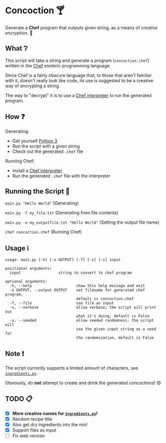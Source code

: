 # Concoction :cocktail:
Generate a **Chef** program that outputs given string, as a means of _creative encryption_. :egg:

## What :grey_question:
This script will take a string and generate a program (`concoction.chef`) written in the [Chef](http://www.dangermouse.net/esoteric/chef.html) esoteric programming language.

Since Chef is a fairly obscure language that, to those that aren't familiar with it, doesn't really look like code, its use is suggested to be a creative way of encrypting a string.

The way to "decrypt" it is to use a [Chef interpreter](https://github.com/mpw96/perl-Acme-Chef) to run the generated program.

## How :question:
Generating:
* Get yourself [Python 3](https://www.python.org/downloads/)
* Run the script with a given string
* Check out the generated `.chef` file

Running Chef:
* Install a [Chef interpreter](https://github.com/mpw96/perl-Acme-Chef)
* Run the generated `.chef` file with the interpreter

## Running the Script :page_facing_up:
`main.py "Hello World"` (Generating)

`main.py -f my_file.txt` (Generating from file contents)

`main.py -o my_outputfile.txt "Hello World"` (Setting the output file name)

`chef concoction.chef` (Running Chef)

## Usage :information_source:
```
usage: main.py [-h] [-o OUTPUT] [-f] [-v] [-s] input

positional arguments:
  input                 string to convert to chef program

optional arguments:
  -h, --help            		show this help message and exit
  -o OUTPUT, --output OUTPUT	set filename for generated chef program, 
  								default is concoction.chef
  -f, --file            		use file as input
  -v, --verbose         		allow verbose; the script will print out
  								what it's doing, default is False
  -s, --seeded					allow seeded randomness; the script will
  								use the given input string as a seed for
                                the randomization, default is False
```

## Note :exclamation:
The script currently supports a limited amount of characters, see [`ingredients.py`](https://github.com/Maxzilla60/Concoction/blob/master/ingredients.py).

Obviously, do **not** attempt to create and drink the generated concoctions! :worried:

## TODO :clipboard:
- [x] **More creative names for [`ingredients.py`](https://github.com/Maxzilla60/Concoction/blob/master/ingredients.py)!**
- [x] Random recipe title
- [x] Also get dry ingredients into the mix!
- [x] Support files as input
- [ ] Fix web version
